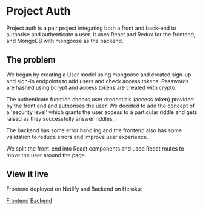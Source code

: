 # Project Auth

Project auth is a pair project integating both a front and back-end to authorise and authenticate a user. It uses React and Redux for the frontend, and MongoDB with mongoose as the backend.

## The problem

We began by creating a User model using mongoose and created sign-up and sign-in endpoints to add users and check access tokens. Passwords are hashed using bcrypt and access tokens are created with crypto.

The authenticate function checks user credentials (access token) provided by the front end and authorises the user. We decided to add the concept of a 'security level' which grants the user access to a particular riddle and gets raised as they successfully answer riddles.

The backend has some error handling and the frontend also has some validation to reduce errors and improve user experience.

We split the front-end into React components and used React routes to move the user around the page.

## View it live

Frontend deployed on Netlify and Backend on Heroku:

[Frontend](https://riddle-master.netlify.app/)
[Backend](https://riddlemasters.herokuapp.com/)
